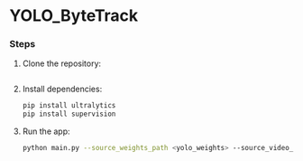 # YOLO_ByteTrack

### Steps

1. Clone the repository:

    ```bash
    
    ```

2. Install dependencies:

    ```bash
    pip install ultralytics
    pip install supervision
    ```

3. Run the app:

    ```bash
    python main.py --source_weights_path <yolo_weights> --source_video_path <video_path> --target_video_path <result_path> --confidence_threshold 0.1
    ```
